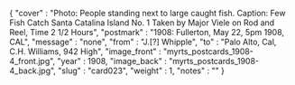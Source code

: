 {
  "cover" : "Photo: People standing next to large caught fish. Caption: Few Fish Catch Santa Catalina Island No. 1 Taken by Major Viele on Rod and Reel, Time 2 1/2 Hours",
  "postmark" : "1908: Fullerton, May 22, 5pm 1908, CAL",
  "message" : "none",
  "from" : "J.[?] Whipple",
  "to" : "Palo Alto, Cal, C.H. Williams, 942 High",
  "image_front" : "myrts_postcards_1908-4_front.jpg",
  "year" : 1908,
  "image_back" : "myrts_postcards_1908-4_back.jpg",
  "slug" : "card023",
  "weight" : 1,
  "notes" : ""
}
